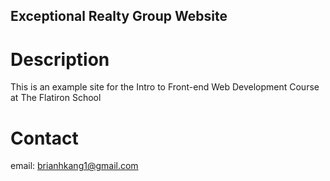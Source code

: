 Exceptional Realty Group Website
---

# Description

This is an example site for the Intro to Front-end Web Development Course at The Flatiron School

# Contact

email: brianhkang1@gmail.com
